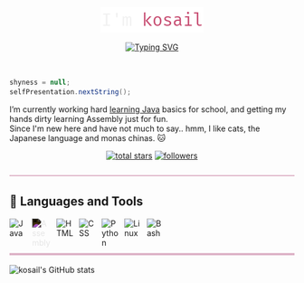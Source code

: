 <!-- Header and typing text -->
<p align="center">
  <a href="https://github.com/kosail">
    <img src="https://github.com/kosail/kosail/blob/main/src/newName.png" alt="kosail" /></a>
</p>
<p align="center">
  <a href="https://git.io/typing-svg"><img src="https://readme-typing-svg.demolab.com?font=Fira+Code&pause=1000&color=C74C71&center=true&vCenter=true&width=435&lines=a+computer+science+student." alt="Typing SVG" /></a>
</p>
<br>

<!-- Self presentation and about me -->
```java
shyness = null;
selfPresentation.nextString();
```
I’m currently working hard [learning Java](https://github.com/kosail/Learning-Java) basics for school, and getting my hands dirty learning Assembly just for fun. <br>
Since I'm new here and have not much to say.. hmm, I like cats, the Japanese language and monas chinas. 🐱

<!-- Social badges section -->
<!-- Badges with custom icons - https://github.com/DenverCoder1/custom-icon-badges -->
<p align="center">
  <a href="https://github.com/DenverCoder1?tab=repositories&sort=stargazers">
    <img alt="total stars" title="Total stars on GitHub" src="https://custom-icon-badges.demolab.com/github/stars/kosail?color=e1ad0e&style=for-the-badge&labelColor=c79600&logo=star"/></a>
  <a href="https://github.com/DenverCoder1?tab=followers">
    <img alt="followers" title="Follow me on Github" src="https://custom-icon-badges.demolab.com/github/followers/kosail?color=55960c&labelColor=488207&style=for-the-badge&logo=person-add&label=Follow&logoColor=white"/></a>
</p>

<p align="center">
  <a href="https://github.com/kosail">
    <img src="https://github.com/kosail/kosail/blob/main/src/divider.png" alt="kosail" style="height: 2px; width: 100%;"/></a>
</p>

<!-- self explanatory... -->
## 🧰 Languages and Tools

<img align="left" alt="Java" width="30px" style="padding-right:10px;" src="https://cdn.jsdelivr.net/gh/devicons/devicon/icons/java/java-original.svg"/>
<img align="left" alt="Assembly" width="33px" style="padding-right:10px; filter: invert(1);" src="https://user-images.githubusercontent.com/103866722/194773833-8571f323-4fa8-4036-a51c-57b9d29c683b.svg" />
<img align="left" alt="HTML" width="30px" style="padding-right:10px;" src="https://cdn.jsdelivr.net/gh/devicons/devicon/icons/html5/html5-plain.svg" />
<img align="left" alt="CSS" width="30px" style="padding-right:10px;" src="https://cdn.jsdelivr.net/gh/devicons/devicon/icons/css3/css3-plain.svg" />
<img align="left" alt="Python" width="30px" style="padding-right:10px;" src="https://cdn.jsdelivr.net/gh/devicons/devicon/icons/python/python-plain.svg" />
<img align="left" alt="Linux" width="30px" style="padding-right:10px;" src="https://cdn.jsdelivr.net/gh/devicons/devicon/icons/linux/linux-original.svg" />
<img align="left" alt="Bash" width="30px" style="padding-right:10px;" src="https://cdn.jsdelivr.net/gh/devicons/devicon/icons/bash/bash-original.svg" />
<br><br>

<p align="center">
  <a href="https://github.com/kosail">
    <img src="https://github.com/kosail/kosail/blob/main/src/divider.png" alt="kosail" style="height: 4px; width: 100%;"/></a>
</p>

![kosail's GitHub stats](https://github-readme-stats.vercel.app/api?username=kosail&show_icons=true&theme=dracula)
